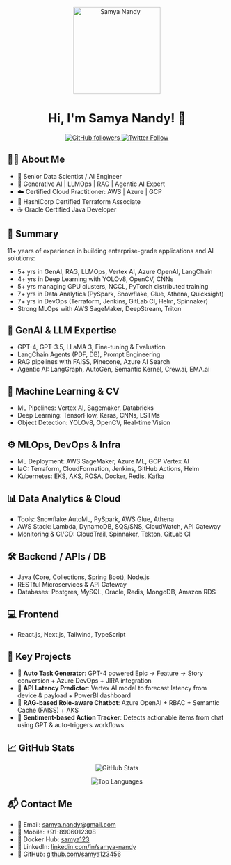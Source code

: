 <!-- Header Section -->
<p align="center">
  <img src="https://pbs.twimg.com/profile_images/1629174217743941632/4CySIi2d_400x400.jpg" alt="Samya Nandy" width="200">
</p>

<div class="container">

  <h1 align="center">Hi, I'm Samya Nandy! 👋</h1>

  <p align="center">
    <a href="https://github.com/samya123456">
      <img alt="GitHub followers" src="https://img.shields.io/github/followers/samya123456?label=Follow&style=social">
    </a>
    <a href="https://twitter.com/SamyaNandy">
      <img alt="Twitter Follow" src="https://img.shields.io/twitter/follow/SamyaNandy?style=social">
    </a>
  </p>

  ## 👨‍💻 About Me

  - 🔬 Senior Data Scientist / AI Engineer
  - 🧠 Generative AI | LLMOps | RAG | Agentic AI Expert
  - ☁️ Certified Cloud Practitioner: AWS | Azure | GCP
  - 🧱 HashiCorp Certified Terraform Associate
  - ☕ Oracle Certified Java Developer

  ## 🚀 Summary

  11+ years of experience in building enterprise-grade applications and AI solutions:
  - 5+ yrs in GenAI, RAG, LLMOps, Vertex AI, Azure OpenAI, LangChain
  - 4+ yrs in Deep Learning with YOLOv8, OpenCV, CNNs
  - 5+ yrs managing GPU clusters, NCCL, PyTorch distributed training
  - 7+ yrs in Data Analytics (PySpark, Snowflake, Glue, Athena, Quicksight)
  - 7+ yrs in DevOps (Terraform, Jenkins, GitLab CI, Helm, Spinnaker)
  - Strong MLOps with AWS SageMaker, DeepStream, Triton

  ## 🧠 GenAI & LLM Expertise

  - GPT-4, GPT-3.5, LLaMA 3, Fine-tuning & Evaluation
  - LangChain Agents (PDF, DB), Prompt Engineering
  - RAG pipelines with FAISS, Pinecone, Azure AI Search
  - Agentic AI: LangGraph, AutoGen, Semantic Kernel, Crew.ai, EMA.ai

  ## 🧪 Machine Learning & CV

  - ML Pipelines: Vertex AI, Sagemaker, Databricks
  - Deep Learning: TensorFlow, Keras, CNNs, LSTMs
  - Object Detection: YOLOv8, OpenCV, Real-time Vision

  ## ⚙️ MLOps, DevOps & Infra

  - ML Deployment: AWS SageMaker, Azure ML, GCP Vertex AI
  - IaC: Terraform, CloudFormation, Jenkins, GitHub Actions, Helm
  - Kubernetes: EKS, AKS, ROSA, Docker, Redis, Kafka

  ## 📊 Data Analytics & Cloud

  - Tools: Snowflake AutoML, PySpark, AWS Glue, Athena
  - AWS Stack: Lambda, DynamoDB, SQS/SNS, CloudWatch, API Gateway
  - Monitoring & CI/CD: CloudTrail, Spinnaker, Tekton, GitLab CI

  ## 🛠️ Backend / APIs / DB

  - Java (Core, Collections, Spring Boot), Node.js
  - RESTful Microservices & API Gateway
  - Databases: Postgres, MySQL, Oracle, Redis, MongoDB, Amazon RDS

  ## 💻 Frontend

  - React.js, Next.js, Tailwind, TypeScript

  ## 🧰 Key Projects

  - 🧾 **Auto Task Generator**: GPT-4 powered Epic → Feature → Story conversion + Azure DevOps + JIRA integration
  - 📱 **API Latency Predictor**: Vertex AI model to forecast latency from device & payload + PowerBI dashboard
  - 🧠 **RAG-based Role-aware Chatbot**: Azure OpenAI + RBAC + Semantic Cache (FAISS) + AKS
  - 💬 **Sentiment-based Action Tracker**: Detects actionable items from chat using GPT & auto-triggers workflows

  ## 📈 GitHub Stats

  <p align="center">
    <img src="https://github-readme-stats.vercel.app/api?username=samya123456&show_icons=true&theme=dark" alt="GitHub Stats">
  </p>

  <p align="center">
    <img src="https://github-readme-stats.vercel.app/api/top-langs/?username=samya123456&theme=dark" alt="Top Languages">
  </p>

  ## 📬 Contact Me

  - 📧 Email: [samya.nandy@gmail.com](mailto:samya.nandy@gmail.com)
  - 📱 Mobile: +91-8906012308
  - 🐋 Docker Hub: [samya123](https://hub.docker.com/u/samya123)
  - 💼 LinkedIn: [linkedin.com/in/samya-nandy](https://www.linkedin.com/in/samya-nandy/)
  - 🚀 GitHub: [github.com/samya123456](https://github.com/samya123456)

</div>
